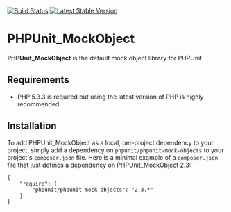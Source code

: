 [![Build Status](https://img.shields.io/travis/sebastianbergmann/phpunit-mock-objects/2.3.svg?style=flat-square)](https://travis-ci.org/sebastianbergmann/phpunit-mock-objects)
[![Latest Stable Version](https://img.shields.io/packagist/v/phpunit/phpunit-mock-objects.svg?style=flat-square)](https://packagist.org/packages/phpunit/phpunit-mock-objects)

# PHPUnit_MockObject

**PHPUnit_MockObject** is the default mock object library for PHPUnit.

## Requirements

* PHP 5.3.3 is required but using the latest version of PHP is highly recommended

## Installation

To add PHPUnit_MockObject as a local, per-project dependency to your project, simply add a dependency on `phpunit/phpunit-mock-objects` to your project's `composer.json` file. Here is a minimal example of a `composer.json` file that just defines a dependency on PHPUnit_MockObject 2.3:

    {
        "require": {
            "phpunit/phpunit-mock-objects": "2.3.*"
        }
    }

